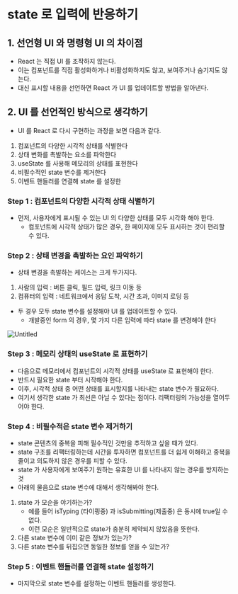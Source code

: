 # state 로 입력에 반응하기

## 1. 선언형 UI 와 명령형 UI 의 차이점

- React 는 직접 UI 를 조작하지 않는다.
- 이는 컴포넌트를 직접 활성화하거나 비활성화하지도 않고, 보여주거나 숨기지도 않는다.
- 대신 표시할 내용을 선언하면 React 가 UI 를 업데이트할 방법을 알아낸다.

## 2. UI 를 선언적인 방식으로 생각하기

- UI 를 React 로 다시 구현하는 과정을 보면 다음과 같다.
1. 컴포넌트의 다양한 시각적 상태를 식별한다
2. 상태 변화를 촉발하는 요소를 파악한다
3. useState 를 사용해 메모리의 상태를 표현한다
4. 비필수적인 state 변수를 제거한다
5. 이벤트 핸들러를 연결해 state 를 설정한

### Step 1 : 컴포넌트의 다양한 시각적 상태 식별하기

- 먼저, 사용자에게 표시될 수 있는 UI 의 다양한 상태를 모두 시각화 해야 한다.
	- 컴포넌트에 시각적 상태가 많은 경우, 한 페이지에 모두 표시하는 것이 편리할 수 있다.

### Step 2 : 상태 변경을 촉발하는 요인 파악하기

- 상태 변경을 촉발하는 케이스는 크게 두가지다.
1. 사람의 입력 : 버튼 클릭, 필드 입력, 링크 이동 등
2. 컴퓨터의 입력 : 네트워크에서 응답 도착, 시간 초과, 이미지 로딩 등

- 두 경우 모두 state 변수를 설정해야 UI 를 업데이트할 수 있다.
	- 개발중인 form 의 경우, 몇 가지 다른 입력에 따라 state 를 변경해야 한다

![Untitled](https://prod-files-secure.s3.us-west-2.amazonaws.com/f25bd612-a409-4bde-9762-6996cd7ed325/db7a5189-1247-4293-9baf-cea21f0df77f/Untitled.png)

### Step 3 : 메모리 상태의 useState 로 표현하기

- 다음으로 메모리에서 컴포넌트의 시각적 상태를 useState 로 표현해야 한다.
- 반드시 필요한 state 부터 시작해야 한다.
- 이후, 시각적 상태 중 어떤 상태를 표시할지를 나타내는 state  변수가 필요하다.
- 여기서 생각한 state 가 최선은 아닐 수 있다는 점이다. 리팩터링의 가능성을 열어두어야 한다.

### Step 4 : 비필수적은 state 변수 제거하기

- state 콘텐츠의 중복을 피해 필수적인 것만을 추적하고 싶을 때가 있다.
- state 구조를 리팩터링하는데 시간을 투자하면 컴포넌트를 더 쉽게 이해하고 중복을 줄이고 의도하지 않은 경우를 피할 수 있다.
- state 가 사용자에게 보여주기 원하는 유효한 UI 를 나타내지 않는 경우를 방지하는 것
- 아래의 물음으로 state 변수에 대해서 생각해봐야 한다.

1. state 가 모순을 야기하는가?
	- 예를 들어 isTyping (타이핑중) 과 isSubmitting(제출중) 은 동시에 true일 수 없다.
	- 이런 모순은 일반적으로 state가 충분히 제약되지 않았음을 뜻한다.
2. 다른 state 변수에 이미 같은 정보가 있는가?
3. 다른 state 변수를 뒤집으면 동일한 정보를 얻을 수 있는가?

### Step 5 : 이벤트 핸들러를 연결해 state 설정하기

- 마지막으로 state 변수를 설정하는 이벤트 핸들러를 생성한다.